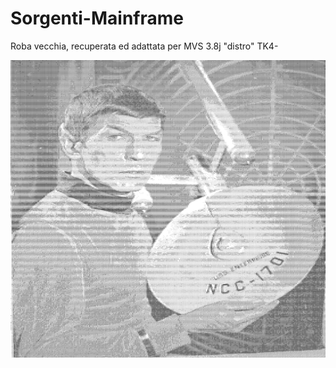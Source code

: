 # Sorgenti-Mainframe
Roba vecchia, recuperata ed adattata per MVS 3.8j "distro" TK4-

![Spock](https://github.com/MarcoVerpelli/Sorgenti-Mainframe/blob/master/Spock.png)
